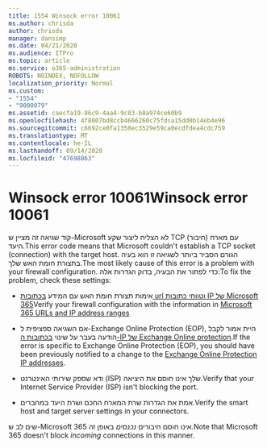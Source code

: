 ```yaml
---
title: 1554 Winsock error 10061
ms.author: chrisda
author: chrisda
manager: dansimp
ms.date: 04/21/2020
ms.audience: ITPro
ms.topic: article
ms.service: o365-administration
ROBOTS: NOINDEX, NOFOLLOW
localization_priority: Normal
ms.custom:
- "1554"
- "9000079"
ms.assetid: caecfa19-86c9-4aa4-9c83-b8a974ce60b9
ms.openlocfilehash: 4f8007bd8ccb4666260c75fdca15dd0b14eb4e96
ms.sourcegitcommit: c6692ce0fa1358ec3529e59ca0ecdfdea4cdc759
ms.translationtype: MT
ms.contentlocale: he-IL
ms.lasthandoff: 09/14/2020
ms.locfileid: "47698863"
---
```

# <a name="winsock-error-10061"></a><span data-ttu-id="c1527-102">Winsock error 10061</span><span class="sxs-lookup"><span data-stu-id="c1527-102">Winsock error 10061</span></span>

<span data-ttu-id="c1527-103">קוד שגיאה זה מציין ש-Microsoft לא הצליח ליצור שקע TCP (חיבור) עם מארח היעד.</span><span class="sxs-lookup"><span data-stu-id="c1527-103">This error code means that Microsoft couldn't establish a TCP socket (connection) with the target host.</span></span> <span data-ttu-id="c1527-104">הגורם הסביר ביותר לשגיאה זו הוא בעיה בתצורת חומת האש שלך.</span><span class="sxs-lookup"><span data-stu-id="c1527-104">The most likely cause of this error is a problem with your firewall configuration.</span></span> <span data-ttu-id="c1527-105">כדי לפתור את הבעיה, בדוק הגדרות אלה:</span><span class="sxs-lookup"><span data-stu-id="c1527-105">To fix the problem, check these settings:</span></span>

- <span data-ttu-id="c1527-106">אימות תצורת חומת האש עם המידע [בכתובות url וטווחי כתובות IP של Microsoft 365](https://docs.microsoft.com/office365/enterprise/urls-and-ip-address-ranges)</span><span class="sxs-lookup"><span data-stu-id="c1527-106">Verify your firewall configuration with the information in [Microsoft 365 URLs and IP address ranges](https://docs.microsoft.com/office365/enterprise/urls-and-ip-address-ranges)</span></span>

- <span data-ttu-id="c1527-107">אם השגיאה ספציפית ל-Exchange Online Protection (EOP), היית אמור לקבל הודעה בעבר על שינוי [בכתובות ה-IP של Exchange Online protection](https://docs.microsoft.com/office365/SecurityCompliance/eop/exchange-online-protection-ip-addresses).</span><span class="sxs-lookup"><span data-stu-id="c1527-107">If the error is specific to Exchange Online Protection (EOP), you should have been previously notified to a change to the [Exchange Online Protection IP addresses](https://docs.microsoft.com/office365/SecurityCompliance/eop/exchange-online-protection-ip-addresses).</span></span>

- <span data-ttu-id="c1527-108">ודא שספק שירותי האינטרנט (ISP) שלך אינו חוסם את היציאה.</span><span class="sxs-lookup"><span data-stu-id="c1527-108">Verify that your Internet Service Provider (ISP) isn't blocking the port.</span></span>

- <span data-ttu-id="c1527-109">אמת את הגדרות שרת המארח החכם ושרת היעד במחברים.</span><span class="sxs-lookup"><span data-stu-id="c1527-109">Verify the smart host and target server settings in your connectors.</span></span>

<span data-ttu-id="c1527-110">שים לב ש-Microsoft 365 אינו חוסם חיבורים *נכנסים* באופן זה.</span><span class="sxs-lookup"><span data-stu-id="c1527-110">Note that Microsoft 365 doesn't block *incoming* connections in this manner.</span></span>
